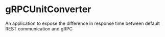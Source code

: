 # gRPCUnitConverter
An application to expose the difference in response time between default REST communication and gRPC 
